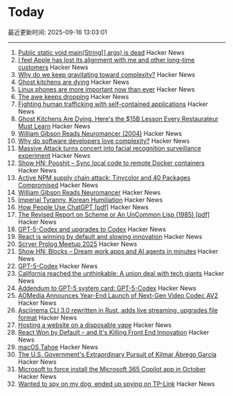 # Today

最近更新时间: 2025-09-16 13:03:01

--- 
1. [Public static void main(String[] args) is dead](https://mccue.dev/pages/9-16-25-psvm) Hacker News
2. [I feel Apple has lost its alignment with me and other long-time customers](https://morrick.me/archives/10137) Hacker News
3. [Why do we keep gravitating toward complexity?](https://kyrylo.org/software/2025/08/21/why-do-software-developers-love-complexity.html) Hacker News
4. [Ghost kitchens are dying](https://davidrmann3.substack.com/p/ghost-kitchens-are-dying-heres-the) Hacker News
5. [Linux phones are more important now than ever](https://feddit.org/post/18353777) Hacker News
6. [The awe keeps dropping](https://morrick.me/archives/10137) Hacker News
7. [Fighting human trafficking with self-contained applications](https://lwn.net/SubscriberLink/1036916/2b10f1356b7ab0e7/) Hacker News
8. [Ghost Kitchens Are Dying. Here's the $15B Lesson Every Restaurateur Must Learn](https://davidrmann3.substack.com/p/ghost-kitchens-are-dying-heres-the) Hacker News
9. [William Gibson Reads Neuromancer (2004)](http://bearcave.com/bookrev/neuromancer/neuromancer_audio.html) Hacker News
10. [Why do software developers love complexity?](https://kyrylo.org/software/2025/08/21/why-do-software-developers-love-complexity.html) Hacker News
11. [Massive Attack turns concert into facial recognition surveillance experiment](https://www.gadgetreview.com/massive-attack-turns-concert-into-facial-recognition-surveillance-experiment) Hacker News
12. [Show HN: Pooshit – Sync local code to remote Docker containers](https://news.ycombinator.com/item?id=45255337) Hacker News
13. [Active NPM supply chain attack: Tinycolor and 40 Packages Compromised](https://socket.dev/blog/tinycolor-supply-chain-attack-affects-40-packages) Hacker News
14. [William Gibson Reads Neuromancer](http://bearcave.com/bookrev/neuromancer/neuromancer_audio.html) Hacker News
15. [Imperial Tyranny, Korean Humiliation](https://english.hani.co.kr/arti/english_edition/english_editorials/1218475.html) Hacker News
16. [How People Use ChatGPT [pdf]](https://cdn.openai.com/pdf/a253471f-8260-40c6-a2cc-aa93fe9f142e/economic-research-chatgpt-usage-paper.pdf) Hacker News
17. [The Revised Report on Scheme or An UnCommon Lisp (1985) [pdf]](https://dspace.mit.edu/bitstream/handle/1721.1/5600/AIM-848.pdf) Hacker News
18. [GPT‑5-Codex and upgrades to Codex](https://simonwillison.net/2025/Sep/15/gpt-5-codex/) Hacker News
19. [React is winning by default and slowing innovation](https://www.lorenstew.art/blog/react-won-by-default/) Hacker News
20. [Scryer Prolog Meetup 2025](https://hsd-pbsa.de/veranstaltung/scryer-prolog-meetup-2025/) Hacker News
21. [Show HN: Blocks – Dream work apps and AI agents in minutes](https://blocks.diy) Hacker News
22. [GPT-5-Codex](https://openai.com/index/introducing-upgrades-to-codex/) Hacker News
23. [California reached the unthinkable: A union deal with tech giants](https://www.politico.com/news/2025/09/14/california-uber-lyft-union-00562680) Hacker News
24. [Addendum to GPT-5 system card: GPT-5-Codex](https://openai.com/index/gpt-5-system-card-addendum-gpt-5-codex/) Hacker News
25. [AOMedia Announces Year-End Launch of Next-Gen Video Codec AV2](https://aomedia.org/press%20releases/AOMedia-Announces-Year-End-Launch-of-Next-Generation-Video-Codec-AV2-on-10th-Anniversary/) Hacker News
26. [Asciinema CLI 3.0 rewritten in Rust, adds live streaming, upgrades file format](https://blog.asciinema.org/post/three-point-o/) Hacker News
27. [Hosting a website on a disposable vape](https://bogdanthegeek.github.io/blog/projects/vapeserver/) Hacker News
28. [React Won by Default – and It's Killing Front End Innovation](https://www.lorenstew.art/blog/react-won-by-default/) Hacker News
29. [macOS Tahoe](https://www.apple.com/os/macos/) Hacker News
30. [The U.S. Government's Extraordinary Pursuit of Kilmar Ábrego García](https://www.newyorker.com/news/the-lede/the-us-governments-extraordinary-pursuit-of-kilmar-abrego-garcia) Hacker News
31. [Microsoft to force install the Microsoft 365 Copilot app in October](https://www.bleepingcomputer.com/news/microsoft/microsoft-to-force-install-the-microsoft-365-copilot-app-in-october/) Hacker News
32. [Wanted to spy on my dog, ended up spying on TP-Link](https://kennedn.com/blog/posts/tapo/) Hacker News
